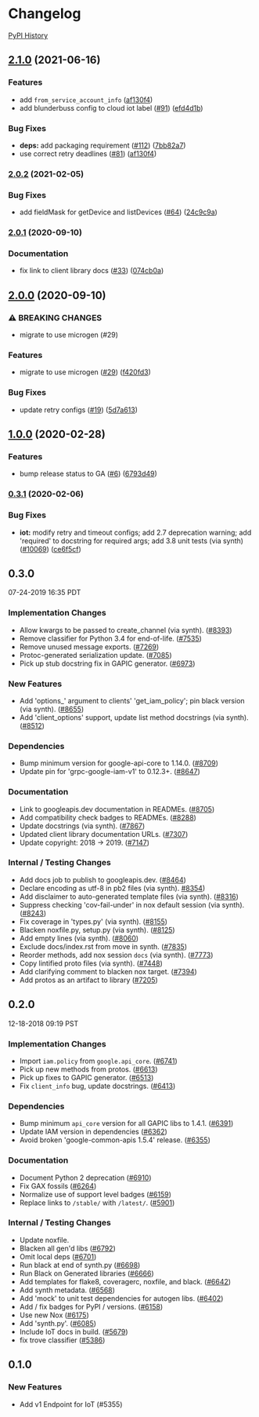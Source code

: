 # Changelog

[PyPI History][1]

[1]: https://pypi.org/project/google-cloud-iot/#history

## [2.1.0](https://www.github.com/googleapis/python-iot/compare/v2.0.2...v2.1.0) (2021-06-16)


### Features

* add `from_service_account_info` ([af130f4](https://www.github.com/googleapis/python-iot/commit/af130f4f45356086d934569adf101bce1073971c))
* add blunderbuss config to cloud iot label ([#91](https://www.github.com/googleapis/python-iot/issues/91)) ([efd4d1b](https://www.github.com/googleapis/python-iot/commit/efd4d1ba2cb55e37e7b5efbd42a1bac1a10ce0d0))


### Bug Fixes

* **deps:** add packaging requirement ([#112](https://www.github.com/googleapis/python-iot/issues/112)) ([7bb82a7](https://www.github.com/googleapis/python-iot/commit/7bb82a76b2ac008b3f6310bd050e10c503eb5d09))
* use correct retry deadlines ([#81](https://www.github.com/googleapis/python-iot/issues/81)) ([af130f4](https://www.github.com/googleapis/python-iot/commit/af130f4f45356086d934569adf101bce1073971c))

### [2.0.2](https://www.github.com/googleapis/python-iot/compare/v2.0.1...v2.0.2) (2021-02-05)


### Bug Fixes

* add fieldMask for getDevice and listDevices ([#64](https://www.github.com/googleapis/python-iot/issues/64)) ([24c9c9a](https://www.github.com/googleapis/python-iot/commit/24c9c9a98af4147c77aa632ec4a9c3fb6464f30c))

### [2.0.1](https://www.github.com/googleapis/python-iot/compare/v2.0.0...v2.0.1) (2020-09-10)


### Documentation

* fix link to client library docs ([#33](https://www.github.com/googleapis/python-iot/issues/33)) ([074cb0a](https://www.github.com/googleapis/python-iot/commit/074cb0aa5c94c53980e96d49edfa4cd8d3ee6b25))

## [2.0.0](https://www.github.com/googleapis/python-iot/compare/v1.0.0...v2.0.0) (2020-09-10)


### ⚠ BREAKING CHANGES

* migrate to use microgen (#29)

### Features

* migrate to use microgen ([#29](https://www.github.com/googleapis/python-iot/issues/29)) ([f420fd3](https://www.github.com/googleapis/python-iot/commit/f420fd37441c92f3c9324b1d7278b210e3c5a8bc))


### Bug Fixes

* update retry configs ([#19](https://www.github.com/googleapis/python-iot/issues/19)) ([5d7a613](https://www.github.com/googleapis/python-iot/commit/5d7a613f54e5326adf719e7aeb9cac06ef64f48c))

## [1.0.0](https://www.github.com/googleapis/python-iot/compare/v0.3.1...v1.0.0) (2020-02-28)


### Features

* bump release status to GA ([#6](https://www.github.com/googleapis/python-iot/issues/6)) ([6793d49](https://www.github.com/googleapis/python-iot/commit/6793d493ec576191996c2e82c52ff549ee26347c))

### [0.3.1](https://www.github.com/googleapis/python-iot/compare/v0.3.0...v0.3.1) (2020-02-06)


### Bug Fixes

* **iot:** modify retry and timeout configs; add 2.7 deprecation warning; add 'required' to docstring for required args; add 3.8 unit tests (via synth)  ([#10069](https://www.github.com/googleapis/python-iot/issues/10069)) ([ce6f5cf](https://www.github.com/googleapis/python-iot/commit/ce6f5cf2c1611af179da8dba3f73b1f8dc1bb1e1))

## 0.3.0

07-24-2019 16:35 PDT


### Implementation Changes
- Allow kwargs to be passed to create_channel (via synth). ([#8393](https://github.com/googleapis/google-cloud-python/pull/8393))
- Remove classifier for Python 3.4 for end-of-life. ([#7535](https://github.com/googleapis/google-cloud-python/pull/7535))
- Remove unused message exports. ([#7269](https://github.com/googleapis/google-cloud-python/pull/7269))
- Protoc-generated serialization update. ([#7085](https://github.com/googleapis/google-cloud-python/pull/7085))
- Pick up stub docstring fix in GAPIC generator. ([#6973](https://github.com/googleapis/google-cloud-python/pull/6973))

### New Features
- Add 'options_' argument to clients' 'get_iam_policy'; pin black version (via synth). ([#8655](https://github.com/googleapis/google-cloud-python/pull/8655))
- Add 'client_options' support, update list method docstrings (via synth). ([#8512](https://github.com/googleapis/google-cloud-python/pull/8512))

### Dependencies
- Bump minimum version for google-api-core to 1.14.0. ([#8709](https://github.com/googleapis/google-cloud-python/pull/8709))
- Update pin for 'grpc-google-iam-v1' to 0.12.3+. ([#8647](https://github.com/googleapis/google-cloud-python/pull/8647))

### Documentation
- Link to googleapis.dev documentation in READMEs. ([#8705](https://github.com/googleapis/google-cloud-python/pull/8705))
- Add compatibility check badges to READMEs. ([#8288](https://github.com/googleapis/google-cloud-python/pull/8288))
- Update docstrings (via synth). ([#7867](https://github.com/googleapis/google-cloud-python/pull/7867))
- Updated client library documentation URLs. ([#7307](https://github.com/googleapis/google-cloud-python/pull/7307))
- Update copyright: 2018 -> 2019. ([#7147](https://github.com/googleapis/google-cloud-python/pull/7147))

### Internal / Testing Changes
- Add docs job to publish to googleapis.dev. ([#8464](https://github.com/googleapis/google-cloud-python/pull/8464))
- Declare encoding as utf-8 in pb2 files (via synth). [#8354](https://github.com/googleapis/google-cloud-python/pull/8354))
- Add disclaimer to auto-generated template files (via synth). ([#8316](https://github.com/googleapis/google-cloud-python/pull/8316))
- Suppress checking 'cov-fail-under' in nox default session (via synth).  ([#8243](https://github.com/googleapis/google-cloud-python/pull/8243))
- Fix coverage in 'types.py' (via synth). ([#8155](https://github.com/googleapis/google-cloud-python/pull/8155))
- Blacken noxfile.py, setup.py (via synth). ([#8125](https://github.com/googleapis/google-cloud-python/pull/8125))
- Add empty lines (via synth). ([#8060](https://github.com/googleapis/google-cloud-python/pull/8060))
- Exclude docs/index.rst from move in synth. ([#7835](https://github.com/googleapis/google-cloud-python/pull/7835))
- Reorder methods, add nox session `docs` (via synth). ([#7773](https://github.com/googleapis/google-cloud-python/pull/7773))
- Copy lintified proto files (via synth). ([#7448](https://github.com/googleapis/google-cloud-python/pull/7448))
- Add clarifying comment to blacken nox target. ([#7394](https://github.com/googleapis/google-cloud-python/pull/7394))
- Add protos as an artifact to library ([#7205](https://github.com/googleapis/google-cloud-python/pull/7205))

## 0.2.0

12-18-2018 09:19 PST


### Implementation Changes
- Import `iam.policy` from `google.api_core`. ([#6741](https://github.com/googleapis/google-cloud-python/pull/6741))
- Pick up new methods from protos. ([#6613](https://github.com/googleapis/google-cloud-python/pull/6613))
- Pick up fixes to GAPIC generator. ([#6513](https://github.com/googleapis/google-cloud-python/pull/6513))
- Fix `client_info` bug, update docstrings. ([#6413](https://github.com/googleapis/google-cloud-python/pull/6413))

### Dependencies
- Bump minimum `api_core` version for all GAPIC libs to 1.4.1. ([#6391](https://github.com/googleapis/google-cloud-python/pull/6391))
- Update IAM version in dependencies ([#6362](https://github.com/googleapis/google-cloud-python/pull/6362))
- Avoid broken 'google-common-apis 1.5.4' release. ([#6355](https://github.com/googleapis/google-cloud-python/pull/6355))

### Documentation
- Document Python 2 deprecation ([#6910](https://github.com/googleapis/google-cloud-python/pull/6910))
- Fix GAX fossils ([#6264](https://github.com/googleapis/google-cloud-python/pull/6264))
- Normalize use of support level badges ([#6159](https://github.com/googleapis/google-cloud-python/pull/6159))
- Replace links to `/stable/` with `/latest/`. ([#5901](https://github.com/googleapis/google-cloud-python/pull/5901))

### Internal / Testing Changes
- Update noxfile.
- Blacken all gen'd libs ([#6792](https://github.com/googleapis/google-cloud-python/pull/6792))
- Omit local deps ([#6701](https://github.com/googleapis/google-cloud-python/pull/6701))
- Run black at end of synth.py ([#6698](https://github.com/googleapis/google-cloud-python/pull/6698))
- Run Black on Generated libraries ([#6666](https://github.com/googleapis/google-cloud-python/pull/6666))
- Add templates for flake8, coveragerc, noxfile, and black. ([#6642](https://github.com/googleapis/google-cloud-python/pull/6642))
- Add synth metadata. ([#6568](https://github.com/googleapis/google-cloud-python/pull/6568))
- Add 'mock' to unit test dependencies for autogen libs. ([#6402](https://github.com/googleapis/google-cloud-python/pull/6402))
- Add / fix badges for PyPI / versions. ([#6158](https://github.com/googleapis/google-cloud-python/pull/6158))
- Use new Nox ([#6175](https://github.com/googleapis/google-cloud-python/pull/6175))
- Add 'synth.py'. ([#6085](https://github.com/googleapis/google-cloud-python/pull/6085))
- Include IoT docs in build. ([#5679](https://github.com/googleapis/google-cloud-python/pull/5679))
- fix trove classifier ([#5386](https://github.com/googleapis/google-cloud-python/pull/5386))

## 0.1.0

### New Features
- Add v1 Endpoint for IoT (#5355)
